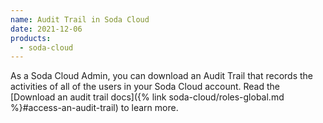 ```yaml
---
name: Audit Trail in Soda Cloud
date: 2021-12-06
products:
  - soda-cloud
---
```

As a Soda Cloud Admin, you can download an Audit Trail that records the activities of all of the users in your Soda Cloud account. 
Read the [Download an audit trail docs]({% link soda-cloud/roles-global.md %}#access-an-audit-trail) to learn more.